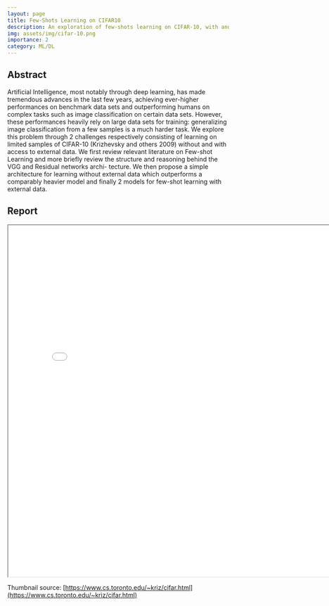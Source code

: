 ```yaml
---
layout: page
title: Few-Shots Learning on CIFAR10
description: An exploration of few-shots learning on CIFAR-10, with and without transfer learning
img: assets/img/cifar-10.png
importance: 2
category: ML/DL
---
```

## Abstract

Artificial Intelligence, most notably through deep learning, has made tremendous advances in the last few
years, achieving ever-higher performances on benchmark data sets and outperforming humans on complex
tasks such as image classification on certain data sets.
However, these performances heavily rely on large data
sets for training: generalizing image classification from
a few samples is a much harder task. We explore this
problem through 2 challenges respectively consisting of
learning on limited samples of CIFAR-10 (Krizhevsky
and others 2009) without and with access to external
data. We first review relevant literature on Few-shot
Learning and more briefly review the structure and reasoning behind the VGG and Residual networks archi-
tecture. We then propose a simple architecture for learning without external data which outperforms a comparably heavier model and finally 2 models for few-shot
learning with external data.

## Report
<iframe src="/assets/pdf/few_shot_learning_cifar.pdf" style="width:800px; height:800px;"></iframe>

Thumbnail source: [https://www.cs.toronto.edu/~kriz/cifar.html](https://www.cs.toronto.edu/~kriz/cifar.html)